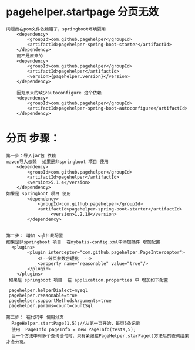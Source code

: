 # pagehelper.startpage 分页无效 
    问题出在pom文件依赖错了，springboot坏境要用
        <dependency>
            <groupId>com.github.pagehelper</groupId>
            <artifactId>pagehelper-spring-boot-starter</artifactId>
        </dependency>
        而不是原来的
        <dependency>
            <groupId>com.github.pagehelper</groupId>
            <artifactId>pagehelper</artifactId>
            <version>{pagehelper.version}</version>
        </dependency>
        
        因为原来的缺少autoconfigure 这个依赖
        <dependency>
            <groupId>com.github.pagehelper</groupId>
            <artifactId>pagehelper-spring-boot-autoconfigure</artifactId>
        </dependency>



# 分页 步骤：
    第一步：导入jar包 依赖
    maven导入依赖  如果是非springboot 项目 使用
        <dependency>
            <groupId>com.github.pagehelper</groupId>
            <artifactId>pagehelper</artifactId>
            <version>5.1.4</version>
        </dependency>
    如果是 springboot 项目 使用
            <dependency>
                <groupId>com.github.pagehelper</groupId>
                <artifactId>pagehelper-spring-boot-starter</artifactId>
                     <version>1.2.10</version>
            </dependency>
            
            
    第二步： 增加 sql拦截配置
    如果是非springboot 项目  在mybatis-config.xml中添加插件 增加配置 
      <plugins>
            <plugin interceptor="com.github.pagehelper.PageInterceptor">
                <!--分页参数合理化  -->
                <property name="reasonable" value="true"/>
            </plugin>
        </plugins>
     如果是 springboot 项目  在 application.properties 中 增加如下配置
     
     pagehelper.helperDialect=mysql
     pagehelper.reasonable=true
     pagehelper.supportMethodsArguments=true
     pagehelper.params=count=countSql
      
    第二步： 在代码中 使用分页
      PageHelper.startPage(1,5);//从第一页开始，每页5条记录
      使用  PageInfo pageInfo = new PageInfo(tests,5);
      当一个方法中有多个查询语句时，只有紧跟在PageHelper.starPage()方法后的查询结果才会分页。




